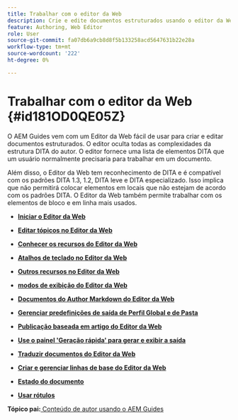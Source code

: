 ```yaml
---
title: Trabalhar com o editor da Web
description: Crie e edite documentos estruturados usando o editor da Web. Saiba como trabalhar com o editor da Web seguindo os padrões DITA no AEM Guides.
feature: Authoring, Web Editor
role: User
source-git-commit: fa07db6a9cb8d8f5b133258acd5647631b22e28a
workflow-type: tm+mt
source-wordcount: '222'
ht-degree: 0%

---
```


# Trabalhar com o editor da Web {#id181OD0QE05Z}

O AEM Guides vem com um Editor da Web fácil de usar para criar e editar documentos estruturados. O editor oculta todas as complexidades da estrutura DITA do autor. O editor fornece uma lista de elementos DITA que um usuário normalmente precisaria para trabalhar em um documento.

Além disso, o Editor da Web tem reconhecimento de DITA e é compatível com os padrões DITA 1.3, 1.2, DITA leve e DITA especializado. Isso implica que não permitirá colocar elementos em locais que não estejam de acordo com os padrões DITA. O Editor da Web também permite trabalhar com os elementos de bloco e em linha mais usados.

- **[Iniciar o Editor da Web](web-editor-launch-editor.md)**

- **[Editar tópicos no Editor da Web](web-editor-edit-topics.md)**

- **[Conhecer os recursos do Editor da Web](web-editor-features.md)**

- **[Atalhos de teclado no Editor da Web](web-editor-keyboard-shortcuts.md)**

- **[Outros recursos no Editor da Web](web-editor-other-features.md)**

- **[modos de exibição do Editor da Web](web-editor-views.md)**

- **[Documentos do Author Markdown do Editor da Web](web-editor-markdown-topic.md)**

- **[Gerenciar predefinições de saída de Perfil Global e de Pasta](web-editor-manage-output-presets.md)**

- **[Publicação baseada em artigo do Editor da Web](web-editor-article-publishing.md)**

- **[Use o painel &#39;Geração rápida&#39; para gerar e exibir a saída](web-editor-quick-generate-panel.md)**

- **[Traduzir documentos do Editor da Web](translate-documents-web-editor.md)**

- **[Criar e gerenciar linhas de base do Editor da Web](web-editor-baseline.md)**

- **[Estado do documento](web-editor-document-states.md)**

- **[Usar rótulos](web-editor-use-label.md)**


**Tópico pai:**[ Conteúdo de autor usando o AEM Guides](authoring-content-xml-doc.md)
